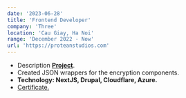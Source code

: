 ```yaml
---
date: '2023-06-28'
title: 'Frontend Developer'
company: 'Three'
location: 'Cau Giay, Ha Noi'
range: 'December 2022 - Now'
url: 'https://proteanstudios.com'
---
```


- Description <b><a href="/" target="_blank">Project</a></b>.
- Created JSON wrappers for the encryption components.
- **Technology: NextJS, Drupal, Cloudflare, Azure.**
- [Certificate.](https://play-lh.googleusercontent.com/XVHP0sBKrRJYZq_dB1RalwSmx5TcYYRRfYMFO18jgNAnxHAIA1osxM55XHYTb3LpkV8)
